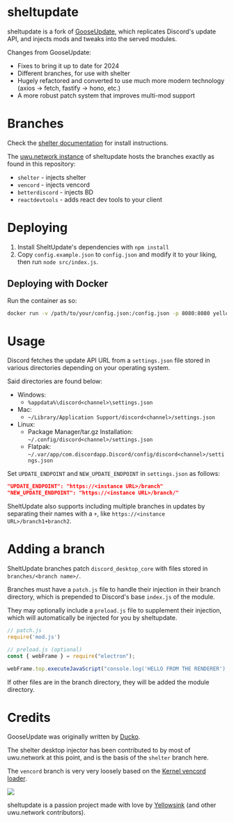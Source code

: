 # sheltupdate

sheltupdate is a fork of [GooseUpdate](https://github.com/goose-nest/gooseupdate),
which replicates Discord's update API, and injects mods and tweaks into the served modules.

Changes from GooseUpdate:
 - Fixes to bring it up to date for 2024
 - Different branches, for use with shelter
 - Hugely refactored and converted to use much more modern technology
	(axios -> fetch, fastify -> hono, etc.)
 - A more robust patch system that improves multi-mod support

# Branches

Check the [shelter documentation](https://github.com/uwu/shelter/blob/main/README.md) for install instructions.

The [uwu.network instance](https://inject.shelter.uwu.network) of sheltupdate hosts the branches exactly as found in this repository:
 - `shelter` - injects shelter
 - `vencord` - injects vencord
 - `betterdiscord` - injects BD
 - `reactdevtools` - adds react dev tools to your client

# Deploying
1. Install SheltUpdate's dependencies with `npm install`
2. Copy `config.example.json` to `config.json` and modify it to your liking, then run `node src/index.js`.

## Deploying with Docker

Run the container as so:
```sh
docker run -v /path/to/your/config.json:/config.json -p 8080:8080 yellosink/sheltupdate
```

# Usage
Discord fetches the update API URL from a `settings.json` file stored in various directories depending on your operating system.

Said directories are found below:
* Windows:
  * `%appdata%\discord<channel>\settings.json`
* Mac:
  * `~/Library/Application Support/discord<channel>/settings.json`
* Linux:
  * Package Manager/tar.gz Installation: `~/.config/discord<channel>/settings.json`
  * Flatpak: `~/.var/app/com.discordapp.Discord/config/discord<channel>/settings.json`

Set `UPDATE_ENDPOINT` and `NEW_UPDATE_ENDPOINT` in `settings.json` as follows:

```json
"UPDATE_ENDPOINT": "https://<instance URL>/branch"
"NEW_UPDATE_ENDPOINT": "https://<instance URL>/branch/"
```

SheltUpdate also supports including multiple branches in updates by separating their names with a `+`, like `https://<instance URL>/branch1+branch2`.

# Adding a branch
SheltUpdate branches patch `discord_desktop_core` with files stored in `branches/<branch name>/`.

Branches must have a `patch.js` file to handle their injection in their branch directory, which is prepended to Discord's base `index.js` of the module.

They may optionally include a `preload.js` file to supplement their injection,
which will automatically be injected for you by sheltupdate.

```javascript
// patch.js
require('mod.js')
```

```javascript
// preload.js (optional)
const { webFrame } = require("electron");

webFrame.top.executeJavaScript("console.log('HELLO FROM THE RENDERER');");
```

If other files are in the branch directory, they will be added the module directory.

# Credits

GooseUpdate was originally written by [Ducko](https://github.com/CanadaHonk/).

The shelter desktop injector has been contributed to by most of uwu.network at this point,
and is the basis of the `shelter` branch here.

The `vencord` branch is very very loosely based on the [Kernel vencord loader](https://github.com/kernel-addons/vencord-loader/blob/master/main.js).

![](https://github.com/catppuccin/catppuccin/raw/main/assets/footers/gray0_ctp_on_line.svg)

sheltupdate is a passion project made with love by [Yellowsink](https://github.com/yellowsink)
(and other uwu.network contributors).
